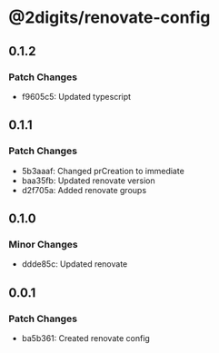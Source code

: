 # @2digits/renovate-config

## 0.1.2

### Patch Changes

- f9605c5: Updated typescript

## 0.1.1

### Patch Changes

- 5b3aaaf: Changed prCreation to immediate
- baa35fb: Updated renovate version
- d2f705a: Added renovate groups

## 0.1.0

### Minor Changes

- ddde85c: Updated renovate

## 0.0.1

### Patch Changes

- ba5b361: Created renovate config

